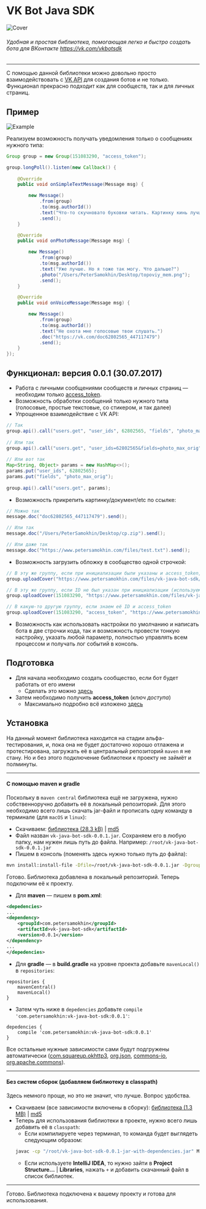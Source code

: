# VK Bot Java SDK
![Cover](https://petersamokhin.com/files/vk-java-bot-sdk/cover.png)
###### Удобная и простая библиотека, помогающая легко и быстро создать бота для ВКонтакте https://vk.com/vkbotsdk

---

С помощью данной библиотеки можно довольно просто взаимодействовать с [VK API](https://vk.com/dev/manuals) для создания ботов и не только. 
Функционал прекрасно подходит как для сообществ, так и для личных страниц.

## Пример

![Example](https://petersamokhin.com/files/vk-java-bot-sdk/git_screen.png)

Реализуем возможность получать уведомления только о сообщениях нужного типа:
```java
Group group = new Group(151083290, "access_token");

group.longPoll().listen(new Callback() {
    
    @Override
    public void onSimpleTextMessage(Message msg) {

        new Message()
            .from(group)
            .to(msg.authorId())
            .text("Что-то скучновато буковки читать. Картинку кинь лучше.")
            .send();
    }

    @Override
    public void onPhotoMessage(Message msg) {

        new Message()
            .from(group)
            .to(msg.authorId())
            .text("Уже лучше. Но я тоже так могу. Что дальше?")
            .photo("/Users/PeterSamokhin/Desktop/topoviy_mem.png");
            .send();
    }

    @Override
    public void onVoiceMessage(Message msg) {

        new Message()
            .from(group)
            .to(msg.authorId())
            .text("Не охота мне голосовые твои слушать.")
            .doc("https://vk.com/doc62802565_447117479")
            .send();
    }
});
```

## Функционал: версия 0.0.1 (30.07.2017) 

* Работа с личными сообщениями сообществ и личных страниц — необходим только [access_token](https://vk.com/dev/access_token).
* Возможность обработки сообщений только нужного типа (голосовые, простые текстовые, со стикером, и так далее)
* Упрощенное взаимодействие с VK API:
```java
// Так
group.api().call("users.get", "user_ids", 62802565, "fields", "photo_max_orig");
        
// Или так
group.api().call("users.get", "user_ids=62802565&fields=photo_max_orig");
        
// Или вот так
Map<String, Object> params = new HashMap<>();
params.put("user_ids", 62802565);
params.put("fields", "photo_max_orig");
        
group.api().call("users.get", params);
```
* Возможность прикрепить картинку/документ/etc по ссылке:
```java
// Можно так
message.doc("doc62802565_447117479").send();

// Или так
message.doc("/Users/PeterSamokhin/Desktop/cp.zip").send();

// Или даже так
message.doc("https://www.petersamokhin.com/files/test.txt").send();
```
* Возможность загрузить обложку в сообщество одной строчкой:
```java
// В эту же группу, если при инициализации были указаны и access_token, и ID группы
group.uploadCover("https://www.petersamokhin.com/files/vk-java-bot-sdk/cover.png");

// В эту же группу, если ID не был указан при инициализации (используем access_token)
group.uploadCover(151083290, "https://www.petersamokhin.com/files/vk-java-bot-sdk/cover.png");

// В какую-то другую группу, если знаем её ID и access_token
group.uploadCover(151083290, "access_token", "https://www.petersamokhin.com/files/vk-java-bot-sdk/cover.png");
```
* Возможность как использовать настройки по умолчанию и написать бота в две строчки кода, так и возможность провести тонкую настройку, указать любой параметр, полностью управлять всем процессом и получать лог событий в консоль.

## Подготовка
* Для начала необходимо создать сообщество, если бот будет работать от его имени
  * Сделать это можно [здесь](https://vk.com/groups)
* Затем необходимо получить **access_token** (_ключ доступа_)
  * Максимально подробно всё изложено [здесь](https://vk.com/dev/access_token)

## Установка
На данный момент библиотека находится на стадии альфа-тестирования, и, пока она не будет достаточно хорошо отлажена и протестирована, загружать её в центральный репозиторий `maven` я не стану. Но и без этого подключение библиотеки к проекту не займёт и полминуты.

---

#### С помощью maven и gradle
Поскольку в `maven central` библиотека ещё не загружена, нужно собственноручно добавить её в локальный репозиторий. Для этого необходимо всего лишь скачать jar-файл и прописать одну команду в терминале (для `macOS` и `linux`):
* Скачиваем: [библиотека (28.3 kB)](https://www.petersamokhin.com/files/vk-java-bot-sdk/vk-java-bot-sdk-0.0.1.jar) | [md5](https://www.petersamokhin.com/files/vk-java-bot-sdk/vk-java-bot-sdk-0.0.1.jar.md5)
* Файл назван `vk-java-bot-sdk-0.0.1.jar`. Сохраняем его в любую папку, нам нужен лишь путь до файла. Например: `/root/vk-java-bot-sdk-0.0.1.jar`
* Пишем в консоль (поменять здесь нужно только путь до файла): 
```bash
mvn install:install-file -Dfile=/root/vk-java-bot-sdk-0.0.1.jar -DgroupId=com.petersamokhin -DartifactId=vk-java-bot-sdk -Dversion=0.0.1 -Dpackaging=jar
```
Готово. Библиотека добавлена в локальный репозиторий. Теперь подключим её к проекту.
* Для **maven** — пишем в **pom.xml**:
```xml
<depedencies>
...
<dependency>
    <groupId>com.petersamokhin</groupId>
    <artifactId>vk-java-bot-sdk</artifactId>
    <version>0.0.1</version>
</dependency>
...
</depedencies>
```

* Для **gradle** — в **build.gradle** на уровне проекта добавьте `mavenLocal()` в `repositories`:
```
repositories {
    mavenCentral()
    mavenLocal()
}
```
* Затем чуть ниже в `depedencies` добавьте `compile 'com.petersamokhin:vk-java-bot-sdk:0.0.1'`:
```
depedencies {
    compile 'com.petersamokhin:vk-java-bot-sdk:0.0.1'
}
```

Все остальные нужные зависимости сами будут подгружены автоматически ([com.squareup.okhttp3](https://mvnrepository.com/artifact/com.squareup.okhttp3/okhttp/3.8.1), [org.json](https://mvnrepository.com/artifact/org.json/json/20170516), [commons-io](https://mvnrepository.com/artifact/commons-io/commons-io/2.5), [org.apache.commons](https://mvnrepository.com/artifact/org.apache.commons/commons-lang3/3.6)). 

---
#### Без систем сборок (добавляем библиотеку в classpath)
Здесь немного проще, но это не значит, что лучше. Вопрос удобства.

* Скачиваем (все зависимости включены в сборку): [библиотека (1.3 MB)](https://petersamokhin.com/files/vk-java-bot-sdk-0.0.1-jar-with-dependencies.jar) | [md5](https://petersamokhin.com/files/vk-java-bot-sdk-0.0.1-jar-with-dependencies.jar.md5)
* Теперь для использования библиотеки в проекте, нужно всего лишь добавить её в `classpath`:
  * Если компилируете через терминал, то команда будет выглядеть следующим образом: 
  ```bash
  javac -cp "/root/vk-java-bot-sdk-0.0.1-jar-with-dependencies.jar" MyMainClass.jar 
  ```
  * Если используете **IntelliJ IDEA**, то нужно зайти в **Project Structure...** | **Libraries**, нажать `+` и добавить скачанный файл в список библиотек.
  
---
Готово. Библиотека подключена к вашему проекту и готова для использования.
